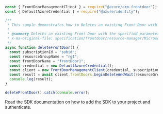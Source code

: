 ```javascript
const { FrontDoorManagementClient } = require("@azure/arm-frontdoor");
const { DefaultAzureCredential } = require("@azure/identity");

/**
 * This sample demonstrates how to Deletes an existing Front Door with the specified parameters.
 *
 * @summary Deletes an existing Front Door with the specified parameters.
 * x-ms-original-file: specification/frontdoor/resource-manager/Microsoft.Network/stable/2020-05-01/examples/FrontdoorDelete.json
 */
async function deleteFrontDoor() {
  const subscriptionId = "subid";
  const resourceGroupName = "rg1";
  const frontDoorName = "frontDoor1";
  const credential = new DefaultAzureCredential();
  const client = new FrontDoorManagementClient(credential, subscriptionId);
  const result = await client.frontDoors.beginDeleteAndWait(resourceGroupName, frontDoorName);
  console.log(result);
}

deleteFrontDoor().catch(console.error);
```

Read the [SDK documentation](https://github.com/Azure/azure-sdk-for-js/blob/%40azure%2Farm-frontdoor_5.0.1/sdk/frontdoor/arm-frontdoor/README.md) on how to add the SDK to your project and authenticate.
